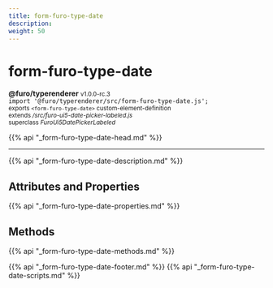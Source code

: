 ```yaml
---
title: form-furo-type-date
description: 
weight: 50
---
```


# form-furo-type-date
**@furo/typerenderer** <small>v1.0.0-rc.3</small>
<br>`import '@furo/typerenderer/src/form-furo-type-date.js';`<small>
<br>exports `<form-furo-type-date>` custom-element-definition
<br>extends */src/furo-ui5-date-picker-labeled.js*
<br>superclass *FuroUi5DatePickerLabeled*</small>

{{% api "_form-furo-type-date-head.md" %}}

****



{{% api "_form-furo-type-date-description.md" %}}


## Attributes and Properties
{{% api "_form-furo-type-date-properties.md" %}}



## Methods
{{% api "_form-furo-type-date-methods.md" %}}





{{% api "_form-furo-type-date-footer.md" %}}
{{% api "_form-furo-type-date-scripts.md" %}}
